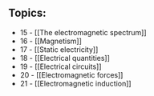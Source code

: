 ## Topics:
- 15 - [[The electromagnetic spectrum]]
- 16 - [[Magnetism]]
- 17 - [[Static electricity]]
- 18 - [[Electrical quantities]]
- 19 - [[Electrical circuits]]
- 20 - [[Electromagnetic forces]]
- 21 - [[Electromagnetic induction]]